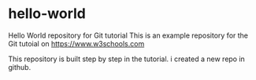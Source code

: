 # hello-world
Hello World repository for Git tutorial
This is an example repository for the Git tutoial on https://www.w3schools.com

This repository is built step by step in the tutorial.
i created a new repo in github.
